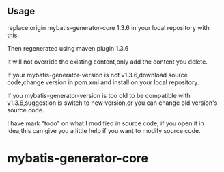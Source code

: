 ## Usage

replace  origin mybatis-generator-core 1.3.6 in your local repository with this.

Then regenerated using maven plugin 1.3.6

It will not override the existing content,only add the content you delete.

If your mybatis-generator-version is not v1.3.6,download source code,change version in pom.xml and install on your local repository.

If you mybatis-generator-version is too old to be compatible with v1.3.6,suggestion is switch to new version,or you can change old version's source code.

I have mark "todo" on what I modified in source code, if you open it in idea,this can give you a little help  if you want to modify source code.
# mybatis-generator-core
